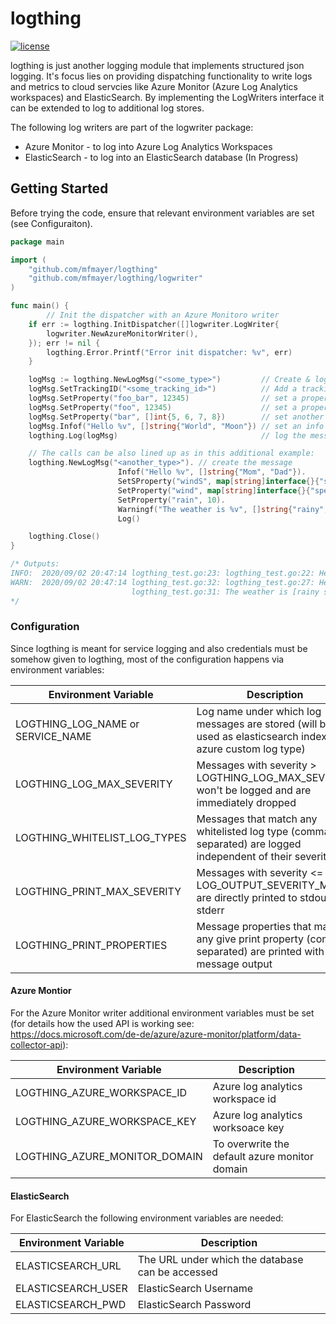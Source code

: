 # logthing

[![license](http://img.shields.io/badge/license-MIT-red.svg?style=flat)](https://raw.githubusercontent.com/rs/zerolog/master/LICENSE)

logthing is just another logging module that implements structured json logging. It's focus lies on providing dispatching functionality to write logs and metrics to cloud servcies like Azure Monitor (Azure Log Analytics workspaces) and ElasticSearch. By implementing the LogWriters interface it can be extended to log to additional log stores.

The following log writers are part of the logwriter package:

* Azure Monitor - to log into Azure Log Analytics Workspaces
* ElasticSearch - to log into an ElasticSearch database (In Progress)

## Getting Started

Before trying the code, ensure that relevant environment variables are set (see Configuraiton).

```go
package main

import (
	"github.com/mfmayer/logthing"
	"github.com/mfmayer/logthing/logwriter"
)

func main() {
		// Init the dispatcher with an Azure Monitoro writer
	if err := logthing.InitDispatcher([]logwriter.LogWriter{
		logwriter.NewAzureMonitorWriter(),
	}); err != nil {
		logthing.Error.Printf("Error init dispatcher: %v", err)
	}

	logMsg := logthing.NewLogMsg("<some_type>")         // Create & log a message with a trackingID, a foo & bar property and a info message
	logMsg.SetTrackingID("<some_tracking_id>")          // Add a tracking id
	logMsg.SetProperty("foo_bar", 12345)                // set a property
	logMsg.SetProperty("foo", 12345)                    // set a property
	logMsg.SetProperty("bar", []int{5, 6, 7, 8})        // set another property
	logMsg.Infof("Hello %v", []string{"World", "Moon"}) // set an info message
	logthing.Log(logMsg)                                // log the message

	// The calls can be also lined up as in this additional example:
	logthing.NewLogMsg("<another_type>"). // create the message
						Infof("Hello %v", []string{"Mom", "Dad"}).                                      // add an info message
						SetSProperty("windS", map[string]interface{}{"speed": 10, "directions": 25.5}). // add a wind property (stringified)
						SetProperty("wind", map[string]interface{}{"speed": 10, "directions": 25.5}).   // add the same wind property (non-stringified)
						SetProperty("rain", 10).                                                        // add arain property
						Warningf("The weather is %v", []string{"rainy", "stormy"}).                     // and add a warning message (the severity level is automatically adjusted to the lowest level)
						Log()                                                                           // log the message

	logthing.Close()
}

/* Outputs:
INFO:  2020/09/02 20:47:14 logthing_test.go:23: logthing_test.go:22: Hello [World Moon] ([foo:12345 trackingID:<some_tracking_id>])
WARN:  2020/09/02 20:47:14 logthing_test.go:32: logthing_test.go:27: Hello [Mom Dad]
                           logthing_test.go:31: The weather is [rainy stormy]
*/
```

### Configuration

Since logthing is meant for service logging and also credentials must be somehow given to logthing, most of the configuration happens via environment variables:

| Environment Variable              | Description                                                                                                 |
| --------------------------------- | ----------------------------------------------------------------------------------------------------------- |
| LOGTHING_LOG_NAME or SERVICE_NAME | Log name under which log messages are stored (will be used as elasticsearch index or azure custom log type) |
| LOGTHING_LOG_MAX_SEVERITY         | Messages with severity > LOGTHING_LOG_MAX_SEVERITY won't be logged and are immediately dropped              |
| LOGTHING_WHITELIST_LOG_TYPES      | Messages that match any whitelisted log type (comma separated) are logged independent of their severity     |
| LOGTHING_PRINT_MAX_SEVERITY       | Messages with severity <= LOG_OUTPUT_SEVERITY_MAX are directly printed to stdout / stderr                   |
| LOGTHING_PRINT_PROPERTIES         | Message properties that match any give print property (comma separated) are printed with the message output |

#### Azure Montior

For the Azure Monitor writer additional environment variables must be set (for details how the used API is working see: https://docs.microsoft.com/de-de/azure/azure-monitor/platform/data-collector-api):

| Environment Variable          | Description                                   |
| ----------------------------- | --------------------------------------------- |
| LOGTHING_AZURE_WORKSPACE_ID   | Azure log analytics workspace id              |
| LOGTHING_AZURE_WORKSPACE_KEY  | Azure log analytics worksoace key             |
| LOGTHING_AZURE_MONITOR_DOMAIN | To overwrite the default azure monitor domain |

#### ElasticSearch

For ElasticSearch the following environment variables are needed:

| Environment Variable | Description                                      |
| -------------------- | ------------------------------------------------ |
| ELASTICSEARCH_URL    | The URL under which the database can be accessed |
| ELASTICSEARCH_USER   | ElasticSearch Username                           |
| ELASTICSEARCH_PWD    | ElasticSearch Password                           |

